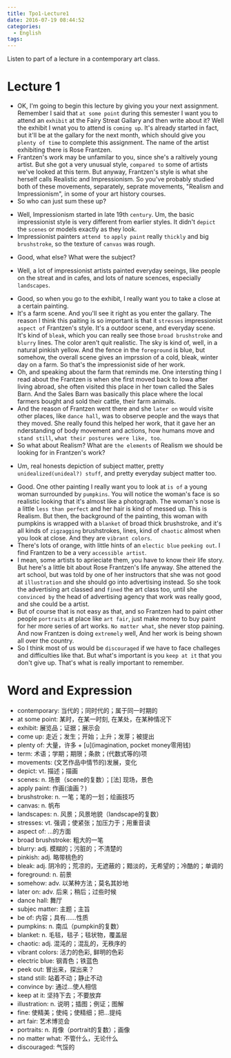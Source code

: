 ```yaml
---
title: Tpo1-Lecture1
date: 2016-07-19 08:44:52
categories:
  - English
tags:
---
```


Listen to part of a lecture in a contemporary art class.

<!--more-->

# Lecture 1
* OK, I'm going to begin this lecture by giving you your next assignment. Remember I said that `at some point` during this semester I want you to attend an `exhibit` at the Fairy Streat Gallary and then write about it? Well the exhibit I wnat you to attend is `coming up`. It's already started in fact, but it'll be at the gallary for the next month, which should give you `plenty of time` to complete this assignment. The name of the artist exhibiting there is Rose Frantzen.
* Frantzen's work may be unfamilar to you, since she's a raltively young artist. But she got a very unusual style, `compared to` some of artists we've looked at this term. But anyway, Frantzen's style is what she herself calls Realistic and Impressionism. So you've probably studied both of these movements, separately, seprate movements, "Realism and Impressionism", in some of your art history courses.
* So who can just sum these up?
- Well, Impressionism started in late 19th `century`. Um, the basic impressionist style is very different from earlier styles. It didn't `depict` the `scenes` or models exactly as they look.
- Impressionist painters `attend to` `apply paint` really `thickly` and big `brushstroke`, so the texture of `canvas` was rough.
* Good, what else? What were the subject?
- Well, a lot of impressionist artists painted everyday seeings, like people on the streat and in cafes, and lots of nature scences, especially `landscapes`.
* Good, so when you go to the exhibit, I really want you to take a close at a certain painting.
* It's a farm scene. And you'll see it right as you enter the gallary. The reason I think this paiting is so important is that it `stresses` impressionist `aspect of` Frantzen's style. It's a outdoor scene, and everyday scene. It's kind of `bleak`, which you can really see those `broad brushstroke` and `blurry` lines. The color aren't quit realistic. The sky is kind of, well, in a natural pinkish yellow. And the fence in the `foreground` is blue, but somehow, the overall scene gives an imprssion of a cold, bleak, winter day on a farm. So that's the impressionist side of her work.
* Oh, and speaking about the farm that reminds me. One intersting thing I read about the Frantzen is when she first moved back to Iowa after living abroad, she often visited this place in her town called the Sales Barn. And the Sales Barn was basically this place where the local farmers bought and sold their cattle, their farm animals.
* And the reason of Frantzen went there and she `later on` would visite other places, like `dance hall`, was to observe people and the ways that they moved. She really found this helped her work, that it gave her an nderstanding of body movement and actions, how humans move and `stand still`, `what their postures were like, too`.
* So what about Realism? What are `the elements` of Realism  we should be looking for in Frantzen's work?
- Um, real honests depiction of subject matter, pretty `unidealized(unideal?) stuff`, and pretty everyday subject matter too.
* Good. One other painting I really want you to look at `is of` a young woman surrounded by `pumpkins`. You will notice the woman's face is so realistic looking that it's almost like a photograph. The woman's nose is a little `less than perfect` and her hair is kind of messed up. This is Realism. But then, the background of the painting, this woman with pumpkins is wrapped with a `blanket` of broad thick brushstroke, and it's all kinds of `zigzagging` brushstrokes, lines, kind of `chaotic` almost when you look at close. And they are `vibrant colors`.
* There's lots of orange, with little hints of an `electic blue` `peeking out`. I find Frantzen to be a very `accessible artist`.
* I mean, some artists to aprieciate them, you have to know their life story. But here's a little bit about Rose Frantzen's life anyway. She attened the art school, but was told by one of her instructors that she was not good at `illustration` and she should go into advertising instead. So she took the advertising art classed and `fined` the art class too, until she `convinced by` the head of advertising agency that work was really good, and she could be a artist.
* But of course that is not easy as that, and so Frantzen had to paint other people `portraits` at place like `art fair`, just make money to buy paint for her more series of art works. `No matter what`, she never stop paining. And now Frantzen is doing `extremely` well, And her work is being shown all over the country.
* So I think most of us would be `discouraged` if we have to face challeges and difficulties like that. But what's important is you `keep at it` that you don't give up. That's what is really important to remember.


# Word and Expression
* contemporary: 当代的；同时代的；属于同一时期的
* at some point: 某时，在某一时刻, 在某处，在某种情况下
* exhibit: 展览品；证据；展示会
* come up: 走近；发生；开始；上升；发芽；被提出
* plenty of: 大量，许多 + [u](imagination, pocket money零用钱)
* term: 术语；学期；期限；条款；(代数式等的)项
* movements: (文艺作品中情节的)发展，变化
* depict: vt. 描述；描画
* scenes: n. 场景（scene的复数）；[法] 现场，景色
* apply paint: 作画(油画？)
* brushstroke: n. 一笔；笔的一划；绘画技巧
* canvas: n. 帆布
* landscapes: n. 风景；风景地貌（landscape的复数）
* stresses: vt. 强调；使紧张；加压力于；用重音读
* aspect of: ...的方面
* broad brushstroke: 粗大的一笔
* blurry: adj. 模糊的；污脏的；不清楚的
* pinkish: adj. 略带桃色的
* bleak: adj. 阴冷的；荒凉的，无遮蔽的；黯淡的，无希望的；冷酷的；单调的
* foreground: n. 前景
* somehow: adv. 以某种方法；莫名其妙地
* later on: adv. 后来；稍后；过些时候
* dance hall: 舞厅
* subjec matter: 主题；主旨
* be of: 内容；具有……性质
* pumpkins: n. 南瓜（pumpkin的复数）
* blanket: n. 毛毯，毯子；毯状物，覆盖层
* chaotic: adj. 混沌的；混乱的，无秩序的
* vibrant colors: 活力的色彩, 鲜明的色彩
* electric blue: 钢青色；铁蓝色
* peek out: 冒出来，探出来？
* stand still: 站着不动；静止不动
* convince by: 通过…使人相信
* keep at it: 坚持下去；不要放弃
* illustration: n. 说明；插图；例证；图解
* fine: 使精美；使纯；使精细；把…提纯
* art fair: 艺术博览会
* portraits: n. 肖像（portrait的复数）；画像
* no matter what: 不管什么，无论什么
* discouraged: 气馁的
